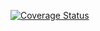[![Coverage Status](https://coveralls.io/repos/sam-glad/PetApp/badge.png)](https://coveralls.io/github/sam-glad/PetApp)
